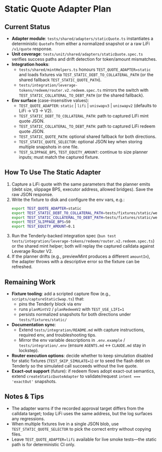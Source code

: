 # Static Quote Adapter Plan

## Current Status
- **Adapter module**: `tests/shared/adapters/staticQuote.ts` instantiates a deterministic `QuoteFn` from either a normalized snapshot or a raw LiFi `/v1/quote` response.
- **Unit coverage**: `tests/unit/shared/adapters/staticQuote.spec.ts` verifies success paths and drift detection for token/amount mismatches.
- **Integration hooks**:
  - `tests/shared/mintHelpers.ts` honours `TEST_QUOTE_ADAPTER=static` and loads fixtures via `TEST_STATIC_DEBT_TO_COLLATERAL_PATH` (or the shared fallback `TEST_STATIC_QUOTE_PATH`).
  - `tests/integration/leverage-tokens/redeem/router.v2.redeem.spec.ts` mirrors the switch with `TEST_STATIC_COLLATERAL_TO_DEBT_PATH` (or the shared fallback).
- **Env surface** (case-insensitive values):
  - `TEST_QUOTE_ADAPTER`: `static` \| `lifi` \| `uniswapv3` \| `uniswapv2` (defaults to LiFi → V3 → V2).
  - `TEST_STATIC_DEBT_TO_COLLATERAL_PATH`: path to captured LiFi mint quote JSON.
  - `TEST_STATIC_COLLATERAL_TO_DEBT_PATH`: path to captured LiFi redeem quote JSON.
  - `TEST_STATIC_QUOTE_PATH`: optional shared fallback for both directions.
  - `TEST_STATIC_QUOTE_SELECTOR`: optional JSON key when storing multiple snapshots in one file.
  - `TEST_SLIPPAGE_BPS`, `TEST_EQUITY_AMOUNT`: continue to size planner inputs; must match the captured fixture.

## How To Use The Static Adapter
1. Capture a LiFi quote with the same parameters that the planner emits (debt size, slippage BPS, executor address, allowed bridges). Save the raw JSON response.
2. Write the fixture to disk and configure the env vars, e.g.:
   ```bash
   export TEST_QUOTE_ADAPTER=static
   export TEST_STATIC_DEBT_TO_COLLATERAL_PATH=tests/fixtures/static/weeth-weth-mint.json
   export TEST_STATIC_COLLATERAL_TO_DEBT_PATH=tests/fixtures/static/weeth-weth-redeem.json
   export TEST_SLIPPAGE_BPS=50
   export TEST_EQUITY_AMOUNT=0.1
   ```
3. Run the Tenderly-backed integration spec (`bun test tests/integration/leverage-tokens/redeem/router.v2.redeem.spec.ts`) or the shared mint helper; both will replay the captured calldata against Leverage Router V2.
4. If the planner drifts (e.g., previewMint produces a different `amountIn`), the adapter throws with a descriptive error so the fixture can be refreshed.

## Remaining Work
- **Fixture tooling**: add a scripted capture flow (e.g., `scripts/captureStaticSwap.ts`) that:
  - pins the Tenderly block via env
  - runs `planMintV2` / `planRedeemV2` with `TEST_USE_LIFI=1`
  - persists normalized snapshots for both directions under `tests/fixtures/static/`
- **Documentation sync**:
  - Extend `tests/integration/README.md` with capture instructions, required env, and troubleshooting tips.
  - Mirror the env variable descriptions in `.env.example` / `tests/integration/.env` (ensure `AGENTS.md` ↔ `CLAUDE.md` stay in lockstep).
- **Router execution options**: decide whether to keep simulation disabled for static fixtures (`TEST_SKIP_SIMULATE=1`) or to seed the flash debt on Tenderly so the simulated call succeeds without the live quote.
- **Exact-out support** (future): if redeem flows adopt exact-out semantics, extend `createStaticQuoteAdapter` to validate/request `intent === 'exactOut'` snapshots.

## Notes & Tips
- The adapter warns if the recorded approval target differs from the calldata target; today LiFi uses the same address, but the log surfaces any regressions.
- When multiple fixtures live in a single JSON blob, use `TEST_STATIC_QUOTE_SELECTOR` to pick the correct entry without copying files.
- Leave `TEST_QUOTE_ADAPTER=lifi` available for live smoke tests—the static path is for deterministic CI only.
